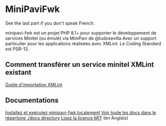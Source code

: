 # MiniPaviFwk

See the last part if you don't speak French.

minipavi-fwk est un projet PHP 8.1+ pour supporter le développement de services Minitel (ou émulé) via MiniPavi de @ludosevilla
Avec un support particulier pour les applications réalisées avec XMLint.
Le Coding Standard est PSR-12.

## Comment transférer un service minitel XMLint existant

[Guide  d'importation XMLint](./docs/fr/XMLint-transition.md)

## Documentations

[Installez et exécutez minipavi-fwk localement](./docs/fr/Local-execution.md)
[Voir toute les docs dans le répertoire ./docs directory](./docs/fr/README.md)
[Lisez la licence MIT](./LICENSE)  (en Anglais)
